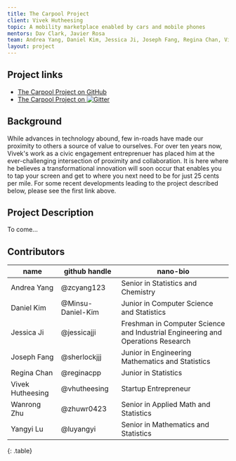 ```yaml
---
title: The Carpool Project
client: Vivek Hutheesing
topic: A mobility marketplace enabled by cars and mobile phones
mentors: Dav Clark, Javier Rosa
team: Andrea Yang, Daniel Kim, Jessica Ji, Joseph Fang, Regina Chan, Vivek Hutheesing, Wanrong Zhu, Yangyi Lu
layout: project
---
```

## Project links

 - [The Carpool Project on GitHub](https://github.com/BIDS-collaborative/the-carpool-project)
 - [The Carpool Project on
   ![Gitter](https://badges.gitter.im/Join%20Chat.svg)
   ](https://gitter.im/BIDS-collaborative/the-carpool-project)

## Background

While advances in technology abound, few in-roads have made our proximity to others a source of value to ourselves. For over ten years now, Vivek's work as a civic engagement entreprenuer has placed him at the ever-challenging intersection of proximity and collaboration. It is here where he believes a transformational innovation will soon occur that enables you to tap your screen and get to where you next need to be for just 25 cents per mile.  For some recent developments leading to the project described below, please see the first link above.

## Project Description

To come...

## Contributors

name | github handle | nano-bio 
--- | --- | ---
Andrea Yang | @zcyang123 |  Senior in Statistics and Chemistry 
Daniel Kim | @Minsu-Daniel-Kim |  Junior in Computer Science and Statistics
Jessica Ji | @jessicajji | Freshman in Computer Science and Industrial Engineering and Operations Research
Joseph Fang | @sherlockjjj | Junior in Engineering Mathematics and Statistics
Regina Chan | @reginacpp | Junior in Statistics
Vivek Hutheesing | @vhutheesing | Startup Entrepreneur
Wanrong Zhu | @zhuwr0423 | Senior in Applied Math and Statistics
Yangyi Lu | @luyangyi | Senior in Mathematics and Statistics
{: .table}


